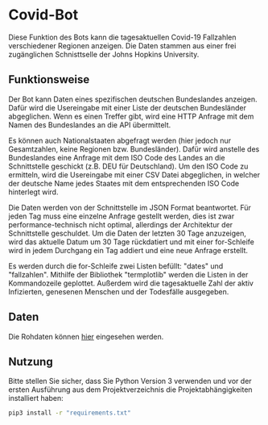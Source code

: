 # Covid-Bot

Diese Funktion des Bots kann die tagesaktuellen Covid-19 Fallzahlen verschiedener Regionen anzeigen. Die Daten stammen aus einer frei zugänglichen Schnisttselle der Johns Hopkins University. 

## Funktionsweise

Der Bot kann Daten eines spezifischen deutschen Bundeslandes anzeigen. Dafür wird die Usereingabe mit einer Liste der deutschen Bundesländer abgeglichen. Wenn es einen Treffer gibt, wird eine HTTP Anfrage mit dem Namen des Bundeslandes an die API übermittelt.

Es können auch Nationalstaaten abgefragt werden (hier jedoch nur Gesamtzahlen, keine Regionen bzw. Bundesländer). Dafür wird anstelle des Bundeslandes eine Anfrage mit dem ISO Code des Landes an die Schnittstelle geschickt (z.B. DEU für Deutschland). Um den ISO Code zu ermitteln, wird die Usereingabe mit einer CSV Datei abgeglichen, in welcher der deutsche Name jedes Staates mit dem entsprechenden ISO Code hinterlegt wird.

Die Daten werden von der Schnittstelle im JSON Format beantwortet. Für jeden Tag muss eine einzelne Anfrage gestellt werden, dies ist zwar performance-technisch nicht optimal, allerdings der Architektur der Schnittstelle geschuldet. Um die Daten der letzten 30 Tage anzuzeigen, wird das aktuelle Datum um 30 Tage rückdatiert und mit einer for-Schleife wird in jedem Durchgang ein Tag addiert und eine neue Anfrage erstellt.

Es werden durch die for-Schleife zwei Listen befüllt: "dates" und "fallzahlen". Mithilfe der Bibliothek "termplotlib" werden die Listen in der Kommandozeile geplottet. Außerdem wird die tagesaktuelle Zahl der aktiv Infizierten, genesenen Menschen und der Todesfälle ausgegeben. 

## Daten

Die Rohdaten können [hier](https://github.com/CSSEGISandData/COVID-19/tree/master/csse_covid_19_data/csse_covid_19_daily_reports) eingesehen werden.
## Nutzung

Bitte stellen Sie sicher, dass Sie Python Version 3 verwenden und vor der ersten Ausführung aus dem Projektverzeichnis die Projektabhängigkeiten installiert haben:


```bash
pip3 install -r "requirements.txt"
```
